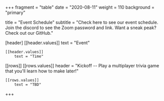 +++
fragment = "table"
date = "2020-08-11"
weight = 110
background = "primary"

title = "Event Schedule"
subtitle = "Check here to see our event schedule. Join the discord to see the Zoom password and link. Want a sneak peak? Check out our GitHub."

[header]
    [[header.values]]
        text = "Event"

    [[header.values]]
        text = "Time"

[[rows]]
    [[rows.values]]
        header = "Kickoff -- Play a multiplayer trivia game that you'll learn how to make later!"

    [[rows.values]]
    	text = "TBD"    

+++